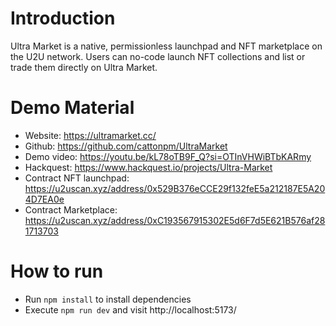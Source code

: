 # Introduction

Ultra Market is a native, permissionless launchpad and NFT marketplace on the U2U network. Users can no-code launch NFT collections and list or trade them directly on Ultra Market.

# Demo Material

* Website: https://ultramarket.cc/
* Github: https://github.com/cattonpm/UltraMarket
* Demo video: https://youtu.be/kL78oTB9F_Q?si=OTInVHWiBTbKARmy
* Hackquest: https://www.hackquest.io/projects/Ultra-Market
* Contract NFT launchpad: https://u2uscan.xyz/address/0x529B376eCCE29f132feE5a212187E5A204D7EA0e
* Contract Marketplace: https://u2uscan.xyz/address/0xC193567915302E5d6F7d5E621B576af281713703

# How to run

* Run `npm install` to install dependencies
* Execute `npm run dev` and visit http://localhost:5173/
